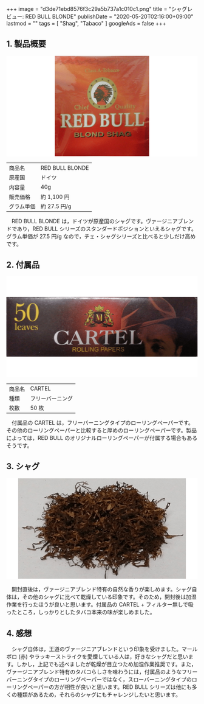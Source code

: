 +++
image = "d3de71ebd8576f3c29a5b737a1c010c1.png"
title = "シャグレビュー: RED BULL BLONDE"
publishDate = "2020-05-20T02:16:00+09:00"
lastmod = ""
tags = [ "Shag", "Tabaco" ]
googleAds = false
+++

## 1. 製品概要

![RED BULL BLONDE](5c8b6dedcb91a39063f6eb6dbe1812da.png)

|||
|---|---|
| 商品名 | RED BULL BLONDE |
| 原産国 | ドイツ |
| 内容量 | 40g |
| 販売価格 | 約 1,100 円 |
| グラム単価 | 約 27.5 円/g |

　RED BULL BLONDE は，ドイツが原産国のシャグです。ヴァージニアブレンドであり，RED BULL シリーズのスタンダードポジションといえるシャグです。グラム単価が 27.5 円/g なので，チェ・シャグシリーズと比べると少しだけ高めです。

## 2. 付属品

![CARTEL](420ca97d4786002db9f235db6c469a20.png)

|||
|---|---|
| 商品名 | CARTEL |
| 種類 | フリーバーニング |
| 枚数 | 50 枚 |

　付属品の CARTEL は，フリーバーニングタイプのローリングペーパーです。その他のローリングペーパーと比較すると厚めのローリングペーパーです。製品によっては，RED BULL のオリジナルローリングペーパーが付属する場合もあるそうです。

## 3. シャグ

![Shag](df92d311ddafce0b27cdb6b3a59d326b.png)

　開封直後は，ヴァージニアブレンド特有の自然な香りが楽しめます。シャグ自体は，その他のシャグに比べて乾燥している印象です。そのため，開封後は加湿作業を行ったほうが良いと思います。付属品の CARTEL + フィルター無しで吸ったところ，しっかりとしたタバコ本来の味が楽しめました。

## 4. 感想

　シャグ自体は，王道のヴァージニアブレンドという印象を受けました。マールボロ (赤) やラッキーストライクを愛煙している人は，好きなシャグだと思います。しかし，上記でも述べましたが乾燥が目立つため加湿作業推奨です。また，ヴァージニアブレンド特有のタバコらしさを味わうには，付属品のようなフリーバーニングタイプのローリングペーパーではなく，スローバーニングタイプのローリングペーパーの方が相性が良いと思います。RED BULL シリーズは他にも多くの種類があるため，それらのシャグにもチャレンジしたいと思います。